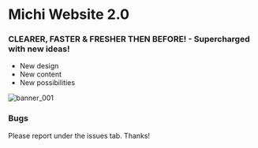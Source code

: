 # Michi Website 2.0
### CLEARER, FASTER & FRESHER THEN BEFORE! - Supercharged with new ideas!
- New design
- New content
- New possibilities

![banner_001](https://user-images.githubusercontent.com/68510046/182222472-e4e1c535-c637-48a4-a179-ab678f631f1f.png)


### Bugs
Please report under the issues tab. Thanks!

